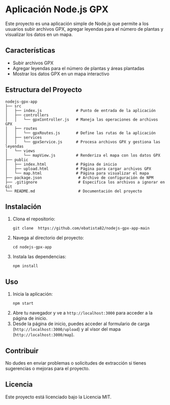 # Aplicación Node.js GPX

Este proyecto es una aplicación simple de Node.js que permite a los usuarios subir archivos GPX, agregar leyendas para el número de plantas y visualizar los datos en un mapa.

## Características

- Subir archivos GPX
- Agregar leyendas para el número de plantas y áreas plantadas
- Mostrar los datos GPX en un mapa interactivo

## Estructura del Proyecto

```
nodejs-gpx-app
├── src
│   ├── index.js               # Punto de entrada de la aplicación
│   ├── controllers
│   │   └── gpxController.js   # Maneja las operaciones de archivos GPX
│   ├── routes
│   │   └── gpxRoutes.js       # Define las rutas de la aplicación
│   ├── services
│   │   └── gpxService.js      # Procesa archivos GPX y gestiona las leyendas
│   └── views
│       └── mapView.js         # Renderiza el mapa con los datos GPX
├── public
│   ├── index.html             # Página de inicio
│   ├── upload.html            # Página para cargar archivos GPX
│   └── map.html               # Página para visualizar el mapa
├── package.json                # Archivo de configuración de NPM
├── .gitignore                  # Especifica los archivos a ignorar en Git
└── README.md                   # Documentación del proyecto
```

## Instalación

1. Clona el repositorio:
   ```
   git clone  https://github.com/ebatista82/nodejs-gpx-app-main
   ```
2. Navega al directorio del proyecto:
   ```
   cd nodejs-gpx-app
   ```
3. Instala las dependencias:
   ```
   npm install
   ```

## Uso

1. Inicia la aplicación:
   ```
   npm start
   ```
2. Abre tu navegador y ve a `http://localhost:3000` para acceder a la página de inicio.
3. Desde la página de inicio, puedes acceder al formulario de carga (`http://localhost:3000/upload`) y al visor del mapa (`http://localhost:3000/map`).

## Contribuir

No dudes en enviar problemas o solicitudes de extracción si tienes sugerencias o mejoras para el proyecto.

## Licencia

Este proyecto está licenciado bajo la Licencia MIT.